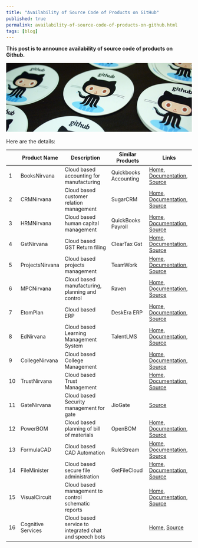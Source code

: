 ```yaml
---
title: "Availability of Source Code of Products on GitHub"
published: true
permalink: availability-of-source-code-of-products-on-github.html
tags: [blog]
---
```




**This post is to announce availability of source code of products on Github.** 

![](/images/github.png)

Here are the details:

| |Product Name|Description|Similar Products|Links|
|-----|-------|------------|----------------|-----|
|1|BooksNirvana|Cloud based accounting for manufacturing|Quickbooks Accounting|[Home](http://www.risersoft.com/books-nirvana-financial-accounting/index/), [Documentation](http://docs.booksnirvana.com/), [Source](https://github.com/risersoft/books/tree/main)|
|2|CRMNirvana|Cloud based customer relation management |SugarCRM|[Home](http://www.risersoft.com/crm-nirvana-customer-relationship-management/index/), [Documentation](http://docs.crmnirvana.com/), [Source](https://github.com/risersoft/crm/tree/main)|
|3|HRMNirvana|Cloud based human capital management |QuickBooks Payroll|[Home](http://www.risersoft.com/hrm-nirvana-human-resource-management/index/), [Documentation](http://docs.hrmnirvana.com/), [Source](https://github.com/risersoft/hrm/tree/main)|
|4|GstNirvana|Cloud based GST Return filing |ClearTax Gst|[Home](http://www.risersoft.com/gst-nirvana-return-filing/index/), [Documentation](http://docs.gstnirvana.com/), [Source](https://github.com/risersoft/gst/tree/main)|
|5|ProjectsNirvana|Cloud based projects management |TeamWork|[Home](http://www.risersoft.com/projects-nirvana-project-management/index/), [Documentation](http://docs.projectsnirvana.com/), [Source](https://github.com/risersoft/projects/tree/main)|
|6|MPCNirvana|Cloud based manufacturing, planning and control|Raven|[Home](http://www.risersoft.com/mpc-nirvana-production-planning-control/index/), [Documentation](http://docs.mpcnirvana.com/), [Source](https://github.com/risersoft/mpc/tree/main)|
|7|EtomPlan|Cloud based ERP|DeskEra ERP|[Home](http://www.risersoft.com/EtomPlan-erp-enterprise-resource-planning/index/), [Documentation](http://docs.etomplan.com/), [Source](https://github.com/risersoft/erp/tree/main)|
|8|EdNirvana|Cloud based Learning Management System|TalentLMS|[Home](http://www.risersoft.com/ed-nirvana-lms-learning-management-system/index/), [Documentation](http://docs.ednirvana.com/), [Source](https://github.com/risersoft/ed/tree/main)|
|9|CollegeNirvana|Cloud based College Management ||[Home](http://www.risersoft.com/college-nirvana-college-admissions-results-management/index/), [Documentation](http://docs.collegenirvana.in/), [Source](https://github.com/risersoft/college/tree/main)|
|10|TrustNirvana|Cloud based Trust Management ||[Home](http://www.risersoft.com/trust-nirvana-non-profit-management/index/), [Documentation](http://docs.trustnirvana.com/), [Source](https://github.com/risersoft/trust/tree/main)|
|11|GateNirvana|Cloud based Security management for gate|JioGate|[Source](https://github.com/risersoft/gate/tree/main)|
|12|PowerBOM|Cloud based planning of bill of materials |OpenBOM|[Home](http://www.risersoft.com/powerbom-bill-of-material-bom/index/), [Documentation](http://docs.powerbom.com/), [Source](https://github.com/risersoft/powerbom/tree/main)|
|13|FormulaCAD|Cloud based CAD Automation |RuleStream|[Home](http://www.risersoft.com/FormulaCAD-cad-automation/index/), [Documentation](http://docs.formulacad.com/), [Source](https://github.com/risersoft/unitcad/tree/main)|
|14|FileMinister|Cloud based secure file administration|GetFileCloud|[Home](http://www.risersoft.com/fileminister-file-management/index/), [Documentation](http://docs.fileminister.com/), [Source](https://github.com/risersoft/fileminister/tree/main)|
|15|VisualCircuit|Cloud based management to control schematic reports||[Home](http://www.risersoft.com/visualcircuit-control-schematics/index/), [Documentation](http://docs.visualcircuit.com/), [Source](https://github.com/risersoft/visualcircuit/tree/main)|
|16|Cognitive Services|Cloud based service to integrated chat and speech bots||[Home](http://www.risersoft.com/cognitive-ai-bot-chat-speech-iot/index/), [Source](https://github.com/risersoft/cognitive/tree/main)|

